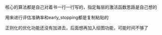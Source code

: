 核心的算法都是自己对着书一行一行写的，指定每层的激活函数思路是自己想的

用来进行评估准确率和early_stopping都是复制粘贴的

正则化的优化功能还没有加进去，后面想再加入绘图功能，可能时间不够了
